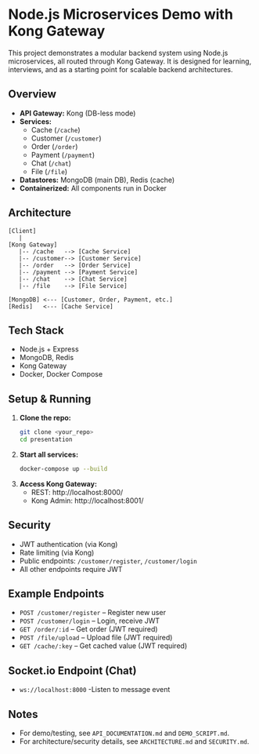# Node.js Microservices Demo with Kong Gateway

This project demonstrates a modular backend system using Node.js microservices, all routed through Kong Gateway. It is designed for learning, interviews, and as a starting point for scalable backend architectures.

## Overview
- **API Gateway:** Kong (DB-less mode)
- **Services:**
  - Cache (`/cache`)
  - Customer (`/customer`)
  - Order (`/order`)
  - Payment (`/payment`)
  - Chat (`/chat`)
  - File (`/file`)
- **Datastores:** MongoDB (main DB), Redis (cache)
- **Containerized:** All components run in Docker

## Architecture
```
[Client]
   |
[Kong Gateway]
   |-- /cache   --> [Cache Service]
   |-- /customer--> [Customer Service]
   |-- /order   --> [Order Service]
   |-- /payment --> [Payment Service]
   |-- /chat    --> [Chat Service]
   |-- /file    --> [File Service]

[MongoDB] <--- [Customer, Order, Payment, etc.]
[Redis]   <--- [Cache Service]
```

## Tech Stack
- Node.js + Express
- MongoDB, Redis
- Kong Gateway
- Docker, Docker Compose

## Setup & Running
1. **Clone the repo:**
   ```bash
   git clone <your_repo>
   cd presentation
   ```
2. **Start all services:**
   ```bash
   docker-compose up --build
   ```
3. **Access Kong Gateway:**
   - REST: http://localhost:8000/
   - Kong Admin: http://localhost:8001/

## Security
- JWT authentication (via Kong)
- Rate limiting (via Kong)
- Public endpoints: `/customer/register`, `/customer/login`
- All other endpoints require JWT

## Example Endpoints
- `POST /customer/register` – Register new user
- `POST /customer/login` – Login, receive JWT
- `GET /order/:id` – Get order (JWT required)
- `POST /file/upload` – Upload file (JWT required)
- `GET /cache/:key` – Get cached value (JWT required)

## Socket.io Endpoint (Chat)
- `ws://localhost:8000` -Listen to message event

## Notes
- For demo/testing, see `API_DOCUMENTATION.md` and `DEMO_SCRIPT.md`.
- For architecture/security details, see `ARCHITECTURE.md` and `SECURITY.md`. 